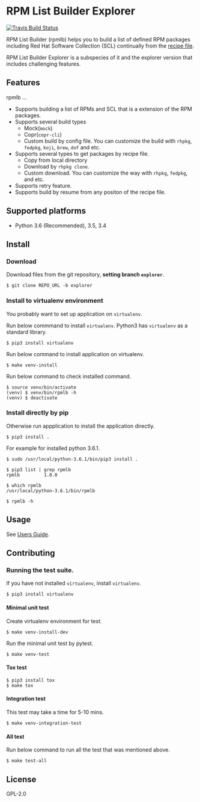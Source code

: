# RPM List Builder Explorer

[![Travis Build Status](https://travis-ci.org/junaruga/rpm-list-builder.svg?branch=explorer)](https://travis-ci.org/junaruga/rpm-list-builder)

RPM List Builder (rpmlb) helps you to build a list of defined RPM packages including Red Hat Software Collection (SCL) continually from the [recipe file](https://github.com/sclorg/rhscl-rebuild-recipes).

RPM List Builder Explorer is a subspecies of it and the explorer version that includes challenging features.

## Features

rpmlb ...

* Supports building a list of RPMs and SCL that is a extension of the RPM packages.
* Supports several build types
  * Mock(`mock`)
  * Copr(`copr-cli`)
  * Custom build by config file.
     You can customize the build with `rhpkg`, `fedpkg`, `koji`, `brew`, `dnf` and etc.
* Supports several types to get packages by recipe file.
  * Copy from local directory
  * Download by `rhpkg clone`.
  * Custom download. You can customize the way with `rhpkg`, `fedpkg`, and etc.
* Supports retry feature.
* Supports build by resume from any positon of the recipe file.

## Supported platforms

* Python 3.6 (Recommended), 3.5, 3.4

## Install

### Download

Download files from the git repository, **setting branch `explorer`**.

    $ git clone REPO_URL -b explorer

### Install to virtualenv environment

You probably want to set up application on `virtualenv`.

Run below commmand to install `virtualenv`.
Python3 has `virtualenv` as a standard library.

    $ pip3 install virtualenv

Run below command to install application on virtualenv.

    $ make venv-install

Run below command to check installed command.

    $ source venv/bin/activate
    (venv) $ venv/bin/rpmlb -h
    (venv) $ deactivate

### Install directly by pip

Otherwise run appplication to install the application directly.

    $ pip3 install .

For example for installed python 3.6.1.

    $ sudo /usr/local/python-3.6.1/bin/pip3 install .

    $ pip3 list | grep rpmlb
    rpmlb         1.0.0

    $ which rpmlb
    /usr/local/python-3.6.1/bin/rpmlb

    $ rpmlb -h

## Usage

See [Users Guide](docs/users_guide.md).

## Contributing

### Running the test suite.

If you have not installed `virtualenv`, install `virtualenv`.

    $ pip3 install virtualenv

#### Minimal unit test

Create virtualenv environment for test.

    $ make venv-install-dev

Run the minimal unit test by pytest.

    $ make venv-test

#### Tox test

    $ pip3 install tox
    $ make tox

#### Integration test

This test may take a time for 5-10 mins.

    $ make venv-integration-test

#### All test

Run below command to run all the test that was mentioned above.

    $ make test-all


## License

GPL-2.0
